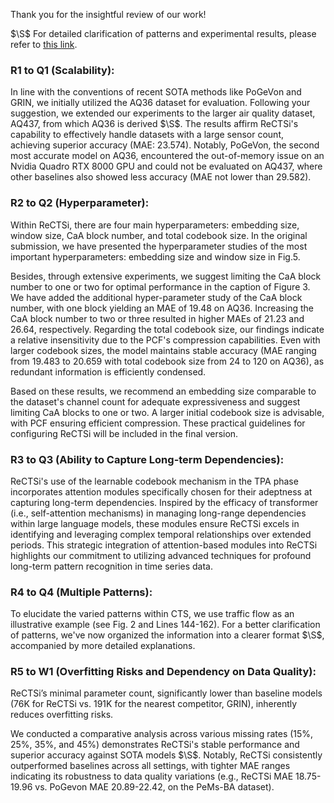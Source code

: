 Thank you for the insightful review of our work!

$\S$ For detailed clarification of patterns and experimental results, please refer to [this link](http://bit.ly/49ADwMX).

### R1 to Q1 (Scalability):
In line with the conventions of recent SOTA methods like PoGeVon and GRIN, we initially utilized the AQ36 dataset for evaluation. Following your suggestion, we extended our experiments to the larger air quality dataset, AQ437, from which AQ36 is derived $\S$. The results affirm ReCTSi's capability to effectively handle datasets with a large sensor count, achieving superior accuracy (MAE: 23.574). Notably, PoGeVon, the second most accurate model on AQ36, encountered the out-of-memory issue on an Nvidia Quadro RTX 8000 GPU and could not be evaluated on AQ437, where other baselines also showed less accuracy (MAE not lower than 29.582).
### R2 to Q2 (Hyperparameter):
Within ReCTSi, there are four main hyperparameters: embedding size, window size, CaA block number, and total codebook size. In the original submission, we have presented the hyperparameter studies of the most important hyperparameters: embedding size and window size in Fig.5. 

Besides, through extensive experiments, we suggest limiting the CaA block number to one or two for optimal performance in the caption of Figure 3. We have added the additional hyper-parameter study of the CaA block number, with one block yielding an MAE of 19.48 on AQ36. Increasing the CaA block number to two or three resulted in higher MAEs of 21.23 and 26.64, respectively. Regarding the total codebook size, our findings indicate a relative insensitivity due to the PCF's compression capabilities. Even with larger codebook sizes, the model maintains stable accuracy (MAE ranging from 19.483 to 20.659 with total codebook size from 24 to 120 on AQ36), as redundant information is efficiently condensed.

Based on these results, we recommend an embedding size comparable to the dataset's channel count for adequate expressiveness and suggest limiting CaA blocks to one or two. A larger initial codebook size is advisable, with PCF ensuring efficient compression. These practical guidelines for configuring ReCTSi will be included in the final version.
### R3 to Q3 (Ability to Capture Long-term Dependencies):
ReCTSi's use of the learnable codebook mechanism in the TPA phase incorporates attention modules specifically chosen for their adeptness at capturing long-term dependencies. Inspired by the efficacy of transformer (i.e., self-attention mechanisms) in managing long-range dependencies within large language models, these modules ensure ReCTSi excels in identifying and leveraging complex temporal relationships over extended periods. This strategic integration of attention-based modules into ReCTSi highlights our commitment to utilizing advanced techniques for profound long-term pattern recognition in time series data.
### R4 to Q4 (Multiple Patterns):
To elucidate the varied patterns within CTS, we use traffic flow as an illustrative example (see Fig. 2 and Lines 144-162). For a better clarification of patterns, we've now organized the information into a clearer format $\S$, accompanied by more detailed explanations.
### R5 to W1 (Overfitting Risks and Dependency on Data Quality):

ReCTSi’s minimal parameter count, significantly lower than baseline models (76K for ReCTSi vs. 191K for the nearest competitor, GRIN), inherently reduces overfitting risks. 

We conducted a comparative analysis across various missing rates (15%, 25%, 35%, and 45%) demonstrates ReCTSi's stable performance and superior accuracy against SOTA models $\S$. Notably, ReCTSi consistently outperformed baselines across all settings, with tighter MAE ranges indicating its robustness to data quality variations (e.g., ReCTSi MAE 18.75-19.96 vs. PoGevon MAE 20.89-22.42, on the PeMs-BA dataset).
